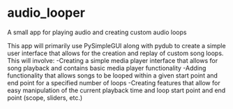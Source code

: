 # audio_looper
A small app for playing audio and creating custom audio loops


This app will primarily use PySimpleGUI along with pydub to create a simple user interface that allows for the creation and replay of custom song loops.
This will involve:
  -Creating a simple media player interface that allows for song playback and contains basic media player functionality
  -Adding functionality that allows songs to be looped within a given start point and end point for a specified number of loops
  -Creating features that allow for easy manipulation of the current playback time and loop start point and end point (scope, sliders, etc.)

